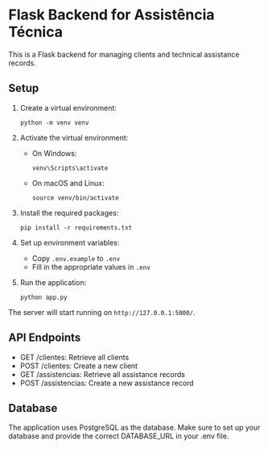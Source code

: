 # Flask Backend for Assistência Técnica

This is a Flask backend for managing clients and technical assistance records.

## Setup

1. Create a virtual environment:
   ```
   python -m venv venv
   ```

2. Activate the virtual environment:
   - On Windows:
     ```
     venv\Scripts\activate
     ```
   - On macOS and Linux:
     ```
     source venv/bin/activate
     ```

3. Install the required packages:
   ```
   pip install -r requirements.txt
   ```

4. Set up environment variables:
   - Copy `.env.example` to `.env`
   - Fill in the appropriate values in `.env`

5. Run the application:
   ```
   python app.py
   ```

The server will start running on `http://127.0.0.1:5000/`.

## API Endpoints

- GET /clientes: Retrieve all clients
- POST /clientes: Create a new client
- GET /assistencias: Retrieve all assistance records
- POST /assistencias: Create a new assistance record

## Database

The application uses PostgreSQL as the database. Make sure to set up your database and provide the correct DATABASE_URL in your .env file.